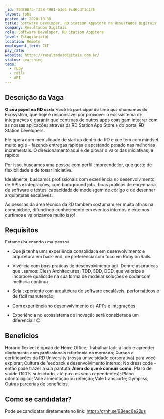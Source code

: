 ```yaml
---
_id: 793880fb-f358-4901-b3e5-0c46cdf1d1fb
layout: jobs
posted_at: 2020-10-08
title: Software Developer, RD Station AppStore na Resultados Digitais
company: Resultados Digitais
role: Software Developer, RD Station AppStore
level: Estagiária(o)
location: Remoto
employment_term: CLT
pay_rate: 
website: https://resultadosdigitais.com.br/
status: searching
tags:
  - ruby
  - rails
  - API
---
```


## Descrição da Vaga
**O seu papel na RD será:**
Você irá participar do time que chamamos de Ecosystem, que hoje é responsável por promover o ecossistema de integrações e garantir que centenas de outros apps consigam integrar com as nossas aplicações através da RD Station App Store e do portal RD Station Developers.

Ele opera com mentalidade de startup dentro da RD e que tem com mindset muito agile - fazendo entregas rápidas e apostando pesado nas melhorias incrementais. O direcionamento aqui é de provar o valor das iniciativas, e rápido!

Por isso, buscamos uma pessoa com perfil empreendedor, que goste de flexibilidade e de tomar iniciativa.

Idealmente, buscamos profissionais com experiência no desenvolvimento de APIs e integrações, com background jobs, boas práticas de engenharia de software e testes, capacidade de modelagem de código e de desenhar arquiteturas escaláveis.

As pessoas da área técnica da RD também costumam ser muito ativas na comunidade, difundindo conhecimento em eventos internos e externos - curtimos e valorizamos muito isso!

## Requisitos
Estamos buscando uma pessoa:
- Que já tenha uma experiência consolidada em desenvolvimento e arquitetura em back-end, de preferência com foco em Ruby on Rails. 

- Vivência com boas praticas de desenvolvimento ágil. Dentre as praticas que usamos: Clean Architectures, TDD, BDD, DDD, que valorize e incorpore qualidade na sua forma de modelar soluções e codar com melhoria continua.

- Seja experiente com arquitetura de software escaláveis, performáticos e de fácil manutenção;

-  Com experiência no desenvolvimento de API's e integrações 

- Experiência no ecossistema de inovação será considerada um diferencial! 😉

## Benefícios
Horário flexível e opção de Home Office;
Trabalhar lado a lado e aprender diariamente com profissionais referência no mercado;
Cursos e certificações da RD University (nossa universidade corporativa) para você explorar;
Cultura de feedback e desenvolvimento intenso;
No dress code - então pode trazer a sua pantufa;
**Além do que é comum como:**
Plano de saúde (100% subsidiado, até para os seus dependentes);
Plano odontológico;
Vale alimentação ou refeição;
Vale transporte;
Gympass;
Outras parcerias de benefícios.

## Como se candidatar?
Pode se candidatar diretamente no link: https://grnh.se/98eac6e22us
          
